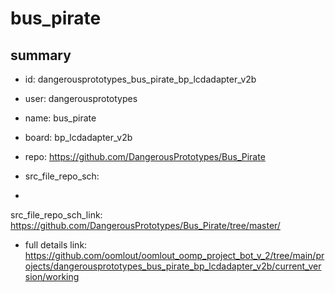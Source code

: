 # bus_pirate
 
## summary 
* id: dangerousprototypes_bus_pirate_bp_lcdadapter_v2b
* user: dangerousprototypes
* name: bus_pirate
* board: bp_lcdadapter_v2b
* repo: https://github.com/DangerousPrototypes/Bus_Pirate



* src_file_repo_sch: 
*
 src_file_repo_sch_link: https://github.com/DangerousPrototypes/Bus_Pirate/tree/master/
* full details link: https://github.com/oomlout/oomlout_oomp_project_bot_v_2/tree/main/projects/dangerousprototypes_bus_pirate_bp_lcdadapter_v2b/current_version/working  






